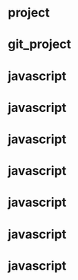 # project
# git_project
# javascript
# javascript
# javascript
# javascript
# javascript
# javascript
# javascript
